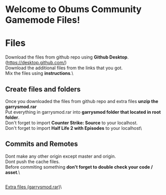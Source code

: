 # Welcome to Obums Community Gamemode Files!

# Files

Download the files from github repo using **Github Desktop**. (https://desktop.github.com/)\
Download the additional files from the links that you got.\
Mix the files using **instructions**.\

## Create files and folders

Once you downloaded the files from github repo and extra files **unzip the garrysmod.rar**\
Put everything in garrysmod.rar into **garrysmod folder that located in root folder**.\
Don't forget to import **Counter Strike: Source** to your localhost.\
Don't forget to import **Half Life 2 with Episodes** to your localhost\

## Commits and Remotes
Dont make any other origin except master and origin.\
Dont push the cache files.\
Before commiting something **don't forget to double check your code / asset**.\
##
[Extra files (garrysmod.rar)](https://mega.nz/file/STJCkRRQ#RuCvv3tvISNHfviSqVrmL50a_5xz77cwfVQ65PBpcMA)\
